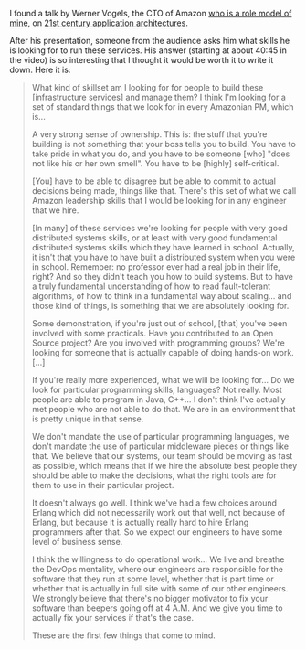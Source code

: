 <!--@
  title="Werner Vogels on Skills"
  published="2013-03-24 19:30:00"
  description = [[
    Werner Vogels, CTO of Amazon, explains what skills he is looking for
    to run 21st century application architectures.
  ]]
-->

I found a talk by Werner Vogels, the CTO of Amazon [who is a role model of mine](http://blog.separateconcerns.com/2013-01-02-startups-soa.html), on [21st century application architectures](http://skillsmatter.com/podcast/design-architecture/21st-century-application-architectures).

After his presentation, someone from the audience asks him what skills he is looking for to run these services. His answer (starting at about 40:45 in the video) is so interesting that I thought it would be worth it to write it down. Here it is:

> What kind of skillset am I looking for for people to build these [infrastructure services] and manage them? I think I'm looking for a set of standard things that we look for in every Amazonian PM, which is...
>
> A very strong sense of ownership. This is: the stuff that you're building is not something that your boss tells you to build. You have to take pride in what you do, and you have to be someone [who] "does not like his or her own smell". You have to be [highly] self-critical.
>
> [You] have to be able to disagree but be able to commit to actual decisions being made, things like that. There's this set of what we call Amazon leadership skills that I would be looking for in any engineer that we hire.
>
> [In many] of these services we're looking for people with very good distributed systems skills, or at least with very good fundamental distributed systems skills which they have learned in school. Actually, it isn't that you have to have built a distributed system when you were in school. Remember: no professor ever had a real job in their life, right? And so they didn't teach you how to build systems. But to have a truly fundamental understanding of how to read fault-tolerant algorithms, of how to think in a fundamental way about scaling... and those kind of things, is something that we are absolutely looking for.
>
> Some demonstration, if you're just out of school, [that] you've been involved with some practicals. Have you contributed to an Open Source project? Are you involved with programming groups? We're looking for someone that is actually capable of doing hands-on work. [...]
>
> If you're really more experienced, what we will be looking for... Do we look for particular programming skills, languages? Not really. Most people are able to program in Java, C++... I don't think I've actually met people who are not able to do that. We are in an environment that is pretty unique in that sense.
>
> We don't mandate the use of particular programming languages, we don't mandate the use of particular middleware pieces or things like that. We believe that our systems, our team should be moving as fast as possible, which means that if we hire the absolute best people they should be able to make the decisions, what the right tools are for them to use in their particular project.
>
> It doesn't always go well. I think we've had a few choices around Erlang which did not necessarily work out that well, not because of Erlang, but because it is actually really hard to hire Erlang programmers after that. So we expect our engineers to have some level of business sense.
>
> I think the willingness to do operational work... We live and breathe the DevOps mentality, where our engineers are responsible for the software that they run at some level, whether that is part time or whether that is actually in full site with some of our other engineers. We strongly believe that there's no bigger motivator to fix your software than beepers going off at 4 A.M. And we give you time to actually fix your services if that's the case.
>
> These are the first few things that come to mind.
